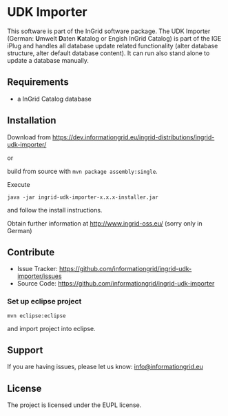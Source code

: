 UDK Importer
============

This software is part of the InGrid software package. The UDK Importer (German: **U**mwelt **D**aten **K**atalog or Engish InGrid Catalog) is part of the IGE iPlug and handles all database update related functionality (alter database structure, alter default database content). It can run also stand alone to update a database manually.


Requirements
-------------

- a InGrid Catalog database

Installation
------------

Download from https://dev.informationgrid.eu/ingrid-distributions/ingrid-udk-importer/
 
or

build from source with `mvn package assembly:single`.

Execute

```
java -jar ingrid-udk-importer-x.x.x-installer.jar
```

and follow the install instructions.

Obtain further information at http://www.ingrid-oss.eu/ (sorry only in German)


Contribute
----------

- Issue Tracker: https://github.com/informationgrid/ingrid-udk-importer/issues
- Source Code: https://github.com/informationgrid/ingrid-udk-importer
 
### Set up eclipse project

```
mvn eclipse:eclipse
```

and import project into eclipse.

Support
-------

If you are having issues, please let us know: info@informationgrid.eu

License
-------

The project is licensed under the EUPL license.
